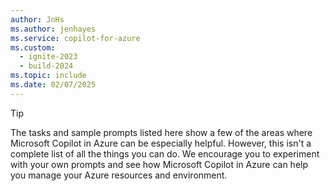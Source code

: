 ```yaml
---
author: JnHs
ms.author: jenhayes
ms.service: copilot-for-azure
ms.custom:
  - ignite-2023
  - build-2024
ms.topic: include
ms.date: 02/07/2025
---
```


> [!TIP]
>
>The tasks and sample prompts listed here show a few of the areas where Microsoft Copilot in Azure can be especially helpful. However, this isn't a complete list of all the things you can do. We encourage you to experiment with your own prompts and see how Microsoft Copilot in Azure can help you manage your Azure resources and environment.
